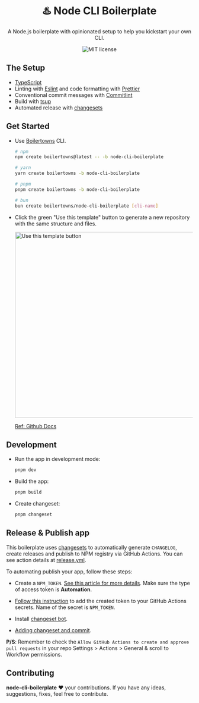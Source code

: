 <h1 align="center">♨️ Node CLI Boilerplate</h1>

<div align="center">
  <p>
    A Node.js boilerplate with opinionated setup to help you kickstart your own CLI.
  </p>
  <img src="https://img.shields.io/github/license/boilertowns/node-cli-boilerplate?style=flat-square" alt="MIT license" >
</div>

## The Setup

- [TypeScript][typescript-url]
- Linting with [Eslint][eslint-url] and code formatting with [Prettier][prettier-url]
- Conventional commit messages with [Commitlint][commitlint-url]
- Build with [tsup][tsup-url]
- Automated release with [changesets][changesets-url]

## Get Started

- Use [Boilertowns](https://github.com/boilertowns/create-boilertowns) CLI.

  ```sh
  # npm
  npm create boilertowns@latest -- -b node-cli-boilerplate

  # yarn
  yarn create boilertowns -b node-cli-boilerplate

  # pnpm
  pnpm create boilertowns -b node-cli-boilerplate

  # bun
  bun create boilertowns/node-cli-boilerplate [cli-name]
  ```

- Click the green "Use this template" button to generate a new repository with the same structure and files.

  <img src="https://docs.github.com/assets/cb-36544/images/help/repository/use-this-template-button.png" alt="Use this template button" width="500">

  [Ref: Github Docs](https://docs.github.com/en/repositories/creating-and-managing-repositories/creating-a-repository-from-a-template)

## Development

- Run the app in development mode:

  ```sh
  pnpm dev
  ```

- Build the app:

  ```sh
  pnpm build
  ```

- Create changeset:

  ```sh
  pnpm changeset
  ```

## Release & Publish app

This boilerplate uses [changesets][changesets-url] to automatically generate `CHANGELOG`, create releases and publish to NPM registry via GitHub Actions. You can see action details at [release.yml](/.github/workflows//release.yml).

To automating publish your app, follow these steps:

- Create a `NPM_TOKEN`. [See this article for more details](https://docs.npmjs.com/creating-and-viewing-access-tokens). Make sure the type of access token is **Automation**.

- [Follow this instruction](https://docs.github.com/en/actions/security-guides/encrypted-secrets#creating-encrypted-secrets-for-a-repository) to add the created token to your GitHub Actions secrets. Name of the secret is `NPM_TOKEN`.

- Install [changeset bot](https://github.com/apps/changeset-bot).

- [Adding changeset and commit](https://github.com/changesets/changesets/blob/main/docs/adding-a-changeset.md#i-am-in-a-single-package-repository).

**P/S**: Remember to check the `Allow GitHub Actions to create and approve pull requests` in your repo Settings > Actions > General & scroll to Workflow permissions.

## Contributing

**node-cli-boilerplate** ❤️ your contributions. If you have any ideas, suggestions, fixes, feel free to contribute.

[boilertowns-url]: https://github.com/boilertowns
[typescript-url]: https://www.typescriptlang.org
[eslint-url]: https://eslint.org
[commitlint-url]: https://github.com/conventional-changelog/commitlint
[prettier-url]: https://prettier.io
[changesets-url]: https://github.com/changesets/changesets
[tsup-url]: https://tsup.egoist.sh
